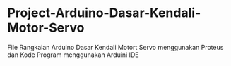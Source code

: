 # Project-Arduino-Dasar-Kendali-Motor-Servo
File Rangkaian Arduino Dasar Kendali Motort Servo menggunakan Proteus dan Kode Program menggunakan Arduini IDE
